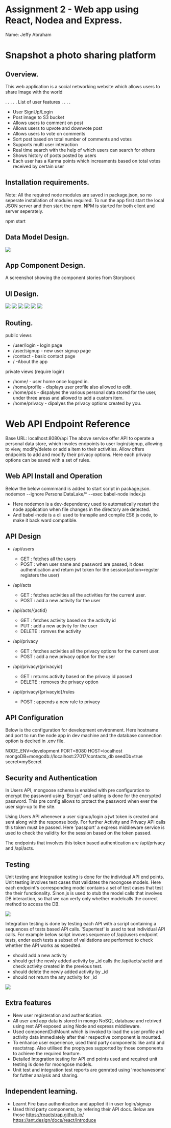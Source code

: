 # Assignment 2 - Web app using React, Nodea and Express.

Name: Jeffy Abraham

# Snapshot a photo sharing platform

## Overview.

This web application is a social networking website which allows users to share Image with the world


 . . . . . List of user features  . . . . 
 
 + User SignUp/Login
 + Post  image to S3 bucket
 + Allows users to comment on post
 + Allows users to upvote and downvote post
 + Allows users to vote on comments
 + Sort post based on total number of comments and votes
 + Supports multi user interaction
 + Real time search with the help of which users can search for others
 + Shows history of posts posted by users
 + Each user has a Karma  points which increaments based on total votes received by certain user 
 

## Installation requirements.

Note: All the required node modules are saved in package.json, so no seperate installation of modules required. To run the app first start the local JSON server and then start the npm. NPM is started for both client and server seperately.

npm start

## Data Model Design.

![][model]

## App Component Design.

A screenshot showing the component stories from Storybook  


## UI Design.

![][image1]
![][image2]
![][image4]
![][image6]
![][image8]
![][image9]

## Routing.

public views

+ /user/login - login page
+ /user/signup - new user signup page
+ /contact - basic contact page
+ / -About the app

private views (require login)

+ /home/ - user home once logged in.
+ /home/profile - displays user profile also allowed to edit.
+ /home/pds - dispalyes the various personal data stored for the user, under three areas and allowed to add a custom item.
+ /home/privacy - dipalyes the privacy options created by you.

# Web API Endpoint Reference
Base URL: localhost:8080/api
The above service offer API to operate a personal data store, which involes endpoints to user login/signup, allowing to view, modify/delete  or add a item to their activities. Allow offers endpoints to add and modify their privacy options. Here each privacy options can be saved with a set of rules.

## Web API Install and Operation
Below the below commmand is added to start script in package.json. 
    nodemon --ignore PersonalDataLake/* --exec babel-node index.js

+ Here nodemon is a dev-dependency used to automatically restart the node application when file changes in the directory are detected.
+ And babel-node is a cli used to transpile and compile ES6 js code, to make it back ward compatible.

## API Design

+ /api/users
    + GET : fetches all the users
    + POST : when user name and password are passed, it does authentication and return jwt token for the session(action=regster registers the user)

+ /api/acts
    + GET : fetches activities all the activities for the current user.
    + POST : add a new activity for the user

+ /api/acts/{actid}
    + GET : fetches activity based on the activity id 
    + PUT : add a new activity for the user 
    + DELETE : romves the activity

+ /api/privacy
    + GET : fetches activities all the privacy options for the current user.
    + POST : add a new privacy option for the user

+ /api/privacy/{privacyid}
    + GET : returns activity based on the privacy id passed
    + DELETE : removes the privacy option

+ /api/privacy/{privacyid}/rules
    + POST : appends a new rule to privacy

## API Configuration
Below is the configuration for development environment. Here hostname and port to run the node app in dev machine and the database connection option is declred in .env file.

NODE_ENV=development
PORT=8080
HOST=localhost
mongoDB=mongodb://localhost:27017/contacts_db
seedDb=true
secret=mySecret

## Security and Authentication

In Users API, mongoose schema is enabled with pre configuration to encrypt the password using 'Bcrypt' and salting is done for the encrypted password. This pre config allows to protect the password when ever the user sign-up to the site.

Using Users API whenever a user signup/login a jwt token is created and sent along with the response body. For further Activity and Privacy API calls this token must be passed. Here 'passport' a express middleware service is used to check the validity for the session based on the token passed.

The endpoints that involves this token based authentication are /api/privacy and /api/acts.

## Testing

Unit testing and Integration testing is done for the individual API end points. 
Unit testing involves test cases that validates the moongose models. Here each endpoint's corresponding model contains a set of test cases that test the their functionality. Sinon.js is used to stub the model calls that involves DB interaction, so that we can verfy only whether modelcalls the correct method to access the DB.

![][testingimage1]

Integration testing is done by testing each API with a script containing a sequences of tests based API calls. 'Supertest' is used to test individual API calls. For example below script invoves sequence of /api/users endpoint tests, ender each tests a subset of validations are performed to check whether the API works as expedted.

+ should add a new activity
+ should get the newly added activity by _id
    calls the /api/acts/:actid and check activity created in the previous test.
+ should delete the newly added activity by _id
+ should not return the any activity for _id 

![][testingimage2]

## Extra features

+ New user registeration and authentication.
+ All user and app data is stored in mongo NoSQL database and retrived using rest API exposed using Node and express middleware.
+ Used componentDidMount which is invoked to load the user profile and activity data  immediately after their respective component is mounted.
+ To enhance user experience, used third party components like antd and reactstrap. Also utilised the proptypes supported by those components to achieve the required fearture. 
+ Detailed Integration testing for API end points used and required unit testing is done for moongose models.
+ Unit test and integration test reports are genrated using 'mochawesome' for futher analysis and sharing. 


## Independent learning.

+ Learnt Fire base authentication and applied it in user login/signup
+ Used third party components, by refering their API docs. Below are those
https://reactstrap.github.io/
https://ant.design/docs/react/introduce



[model]: ./images/datamodel.PNG
[image1]: ./images/login.PNG
[image2]: ./images/signup.PNG
[image4]: ./images/profile.PNG
[image6]: ./images/activityList.PNG
[image8]: ./images/createitem.PNG
[image9]: ./images/privacyscreen.PNG
[testingimage1]: ./images/unitTest.PNG
[testingimage2]: ./images/integTest.PNG

